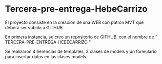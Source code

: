 # Tercera-pre-entrega-HebeCarrizo

El proyecto consiste en la creación de una WEB con patrón MVT que debera ser subida a GITHUB.

En primera instancia, se creo un repositorio de GITHUB, con el nombre de " TERCERA-PRE-ENTREGA-HEBECARRIZO "


Se realizaron 4 herencias de templates,  3  clases de models y un formulario para insertar datos en las clases models.